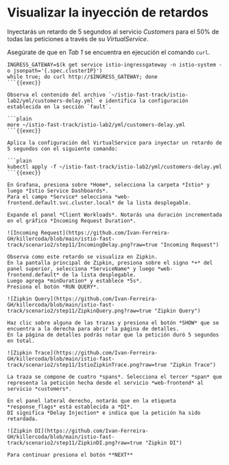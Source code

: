 # Visualizar la inyección de retardos

Inyectarás un retardo de 5 segundos al servicio *Customers* para el 50% de todas las peticiones a través de su *VirtualService*.

Asegúrate de que en *Tab 1* se encuentra en ejecución el comando `curl`.

```plain
INGRESS_GATEWAY=$(k get service istio-ingressgateway -n istio-system -o jsonpath='{.spec.clusterIP}')
while true; do curl http://$INGRESS_GATEWAY; done
```{{exec}}

Observa el contenido del archivo `~/istio-fast-track/istio-lab2/yml/customers-delay.yml` e identifica la configuración establecida en la sección `fault`.

```plain
more ~/istio-fast-track/istio-lab2/yml/customers-delay.yml
```{{exec}}

Aplica la configuración del VirtualService para inyectar un retardo de 5 segundos con el siguiente comando:

```plain
kubectl apply -f ~/istio-fast-track/istio-lab2/yml/customers-delay.yml
```{{exec}}

En Grafana, presiona sobre *Home*, selecciona la carpeta *Istio* y luego *Istio Service Dashboards*.
Para el campo *Service* selecciona *web-frontend.default.svc.cluster.local* de la lista desplegable.

Expande el panel *Client Workloads*. Notarás una duración incrementada en el gráfico *Incoming Request Duration*.

![Incoming Request](https://github.com/Ivan-Ferreira-GH/killercoda/blob/main/istio-fast-track/scenario2/step11/IncomingDelay.png?raw=true "Incoming Request")

Observa como este retardo se visualiza en Zipkin.
En la pantalla principal de Zipkin, presiona sobre el signo *+* del panel superior, selecciona *ServiceName* y luego *web-frontend.default* de la lista desplegable.
Luego agrega *minDuration* y establece *5s*.
Presiona el botón *RUN QUERY*.

![Zipkin Query](https://github.com/Ivan-Ferreira-GH/killercoda/blob/main/istio-fast-track/scenario2/step11/ZipkinQuery.png?raw=true "Zipkin Query")

Haz clic sobre alguna de las trazas y presiona el botón *SHOW* que se encuentra a la derecha para abrir la página de detalles.
En la página de detalles podrás notar que la petición duró 5 segundos en total.

![Zipkin Trace](https://github.com/Ivan-Ferreira-GH/killercoda/blob/main/istio-fast-track/scenario2/step11/IstioZipkinTrace.png?raw=true "Zipkin Trace")

La traza se compone de cuatro *spans*. Selecciona el tercer *span* que representa la petición hecha desde el servicio *web-frontend* al servicio *customers*.

En el panel lateral derecho, notarás que en la etiqueta *response_flags* está establecida a *DI*. 
DI significa *Delay Injection* e indica que la petición ha sido retardada.

![Zipkin DI](https://github.com/Ivan-Ferreira-GH/killercoda/blob/main/istio-fast-track/scenario2/step11/ZipkinDI.png?raw=true "Zipkin DI")

Para continuar presiona el botón **NEXT**

